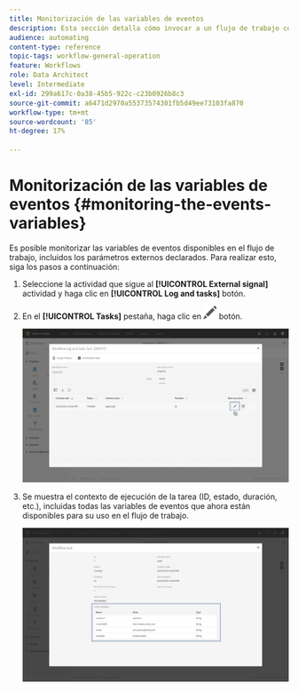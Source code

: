 ```yaml
---
title: Monitorización de las variables de eventos
description: Esta sección detalla cómo invocar a un flujo de trabajo con parámetros externos.
audience: automating
content-type: reference
topic-tags: workflow-general-operation
feature: Workflows
role: Data Architect
level: Intermediate
exl-id: 299a617c-0a38-45b5-922c-c23b0926b8c3
source-git-commit: a6471d2970a55373574301fb5d49ee73103fa870
workflow-type: tm+mt
source-wordcount: '85'
ht-degree: 17%

---
```


# Monitorización de las variables de eventos {#monitoring-the-events-variables}

Es posible monitorizar las variables de eventos disponibles en el flujo de trabajo, incluidos los parámetros externos declarados. Para realizar esto, siga los pasos a continuación:

1. Seleccione la actividad que sigue al **[!UICONTROL External signal]** actividad y haga clic en **[!UICONTROL Log and tasks]** botón.
1. En el **[!UICONTROL Tasks]** pestaña, haga clic en ![](assets/edit_darkgrey-24px.png) botón.

   ![](assets/extsignal_monitoring_2.png)

1. Se muestra el contexto de ejecución de la tarea (ID, estado, duración, etc.), incluidas todas las variables de eventos que ahora están disponibles para su uso en el flujo de trabajo.

   ![](assets/extsignal_monitoring_3.png)
